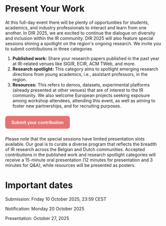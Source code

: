 

# Present Your Work
At this full-day event there will be plenty of opportunities for students, academics, and industry professionals to interact and learn from one another. 
In DIR 2025, we are excited to continue the dialogue on diversity and inclusion within the IR community. 
DIR 2025 will also feature special sessions shining a spotlight on the region's ongoing research. 
We invite you to submit contributions in three categories

1. **Published work:** Share your research papers published in the past year at IR-related venues like SIGIR, ECIR, ACM TWeb, and more.
2. **Research spotlight:** This category aims to spotlight emerging research directions from young academics, i.e., assistant professors, in the region.
3. **Resources:** This refers to demos, datasets, experimental platforms (already presented at other venues) that are of interest to the IR community. We also welcome European projects seeking exposure among workshop attendees, attending this event, as well as aiming to foster new partnerships, and for recruiting purposes.


<p style="margin:1.5rem 0;">
  <a href="https://u1.survey.science.ru.nl/index.php/316587?lang=en"
     target="_blank" rel="noopener"
     style="display:inline-block;padding:12px 20px;border-radius:8px;
            background:#e57373;color:#fff;text-decoration:none;font-weight:600;">
    Submit your contribution
  </a>
</p>

Please note that the special sessions have limited presentation slots available. Our goal is to curate a diverse program that reflects the breadth of IR research across the Belgian and Dutch communities. Accepted contributions in the published work and research spotlight categories will receive a 15-minute oral presentation (12 minutes for presentation and 3 minutes for Q&A), while resources will be presented as posters.


# Important dates

Submission: Friday 10 October 2025, 23:59 CEST 

Notification: Monday 20 October 2025 

Presentation: October 27, 2025
